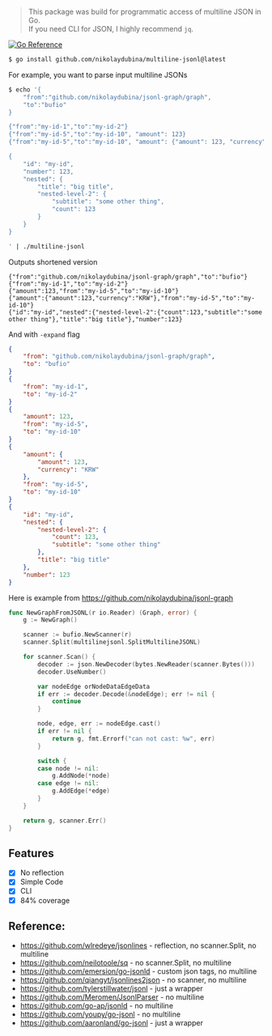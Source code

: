 > This package was build for programmatic access of multiline JSON in Go.  
> If you need CLI for JSON, I highly recommend `jq`.

[![Go Reference](https://pkg.go.dev/badge/github.com/nikolaydubina/multiline-jsonl/mjsonl.svg)](https://pkg.go.dev/github.com/nikolaydubina/multiline-jsonl/mjsonl)

```bash
$ go install github.com/nikolaydubina/multiline-jsonl@latest
```

For example, you want to parse input multiline JSONs
```bash
$ echo '{
    "from":"github.com/nikolaydubina/jsonl-graph/graph",
    "to":"bufio"
}

{"from":"my-id-1","to":"my-id-2"}
{"from":"my-id-5","to":"my-id-10", "amount": 123}
{"from":"my-id-5","to":"my-id-10", "amount": {"amount": 123, "currency": "KRW"}}

{
    "id": "my-id",
    "number": 123,
    "nested": {
        "title": "big title",
        "nested-level-2": {
            "subtitle": "some other thing",
            "count": 123
        }
    }
}

' | ./multiline-jsonl
```

Outputs shortened version
```jsonl
{"from":"github.com/nikolaydubina/jsonl-graph/graph","to":"bufio"}
{"from":"my-id-1","to":"my-id-2"}
{"amount":123,"from":"my-id-5","to":"my-id-10"}
{"amount":{"amount":123,"currency":"KRW"},"from":"my-id-5","to":"my-id-10"}
{"id":"my-id","nested":{"nested-level-2":{"count":123,"subtitle":"some other thing"},"title":"big title"},"number":123}
```

And with `-expand` flag
```json
{
    "from": "github.com/nikolaydubina/jsonl-graph/graph",
    "to": "bufio"
}
{
    "from": "my-id-1",
    "to": "my-id-2"
}
{
    "amount": 123,
    "from": "my-id-5",
    "to": "my-id-10"
}
{
    "amount": {
        "amount": 123,
        "currency": "KRW"
    },
    "from": "my-id-5",
    "to": "my-id-10"
}
{
    "id": "my-id",
    "nested": {
        "nested-level-2": {
            "count": 123,
            "subtitle": "some other thing"
        },
        "title": "big title"
    },
    "number": 123
}
```

Here is example from https://github.com/nikolaydubina/jsonl-graph

```go
func NewGraphFromJSONL(r io.Reader) (Graph, error) {
	g := NewGraph()

	scanner := bufio.NewScanner(r)
	scanner.Split(multilinejsonl.SplitMultilineJSONL)

	for scanner.Scan() {
		decoder := json.NewDecoder(bytes.NewReader(scanner.Bytes()))
		decoder.UseNumber()

		var nodeEdge orNodeDataEdgeData
		if err := decoder.Decode(&nodeEdge); err != nil {
			continue
		}

		node, edge, err := nodeEdge.cast()
		if err != nil {
			return g, fmt.Errorf("can not cast: %w", err)
		}

		switch {
		case node != nil:
			g.AddNode(*node)
		case edge != nil:
			g.AddEdge(*edge)
		}
	}

	return g, scanner.Err()
}
```

## Features

- [x] No reflection
- [x] Simple Code
- [x] CLI
- [x] 84% coverage

## Reference:
- https://github.com/wlredeye/jsonlines - reflection, no scanner.Split, no multiline
- https://github.com/neilotoole/sq - no scanner.Split, no multiline
- https://github.com/emersion/go-jsonld - custom json tags, no multiline
- https://github.com/qiangyt/jsonlines2json - no scanner, no multiline
- https://github.com/tylerstillwater/jsonl - just a wrapper
- https://github.com/Meromen/JsonlParser - no multiline
- https://github.com/go-ap/jsonld - no multiline
- https://github.com/youpy/go-jsonl - no multiline
- https://github.com/aaronland/go-jsonl - just a wrapper
